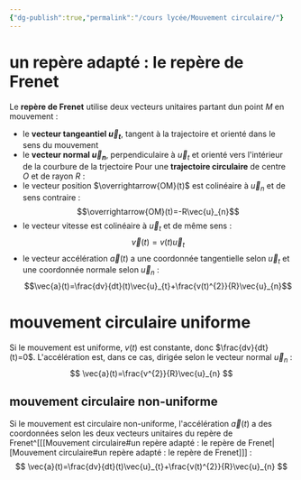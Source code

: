 ```yaml
---
{"dg-publish":true,"permalink":"/cours lycée/Mouvement circulaire/"}
---
```


# un repère adapté : le repère de Frenet
Le **repère de Frenet** utilise deux vecteurs unitaires partant dun point $M$ en mouvement : 
- le **vecteur tangeantiel $\vec{u}_{t}$**, tangent à la trajectoire et orienté dans le sens du mouvement
- le **vecteur normal $\vec{u}_{n}$**, perpendiculaire à $\vec{u}_{t}$ et orienté vers l'intérieur de la courbure de la trjectoire 
Pour une **trajectoire circulaire** de centre $O$ et de rayon $R$ : 
- le vecteur position $\overrightarrow{OM}(t)$ est colinéaire à $\vec{u}_{n}$ et de sens contraire : $$\overrightarrow{OM}(t)=-R\vec{u}_{n}$$
- le vecteur vitesse est colinéaire à $\vec{u}_{t}$ et de même sens : $$\vec{v}(t)=v(t)\vec{u}_{t}$$
- le vecteur accélération $\vec{a}(t)$ a une coordonnée tangentielle selon $\vec{u}_{t}$ et une coordonnée normale selon $\vec{u}_{n}$ : $$\vec{a}(t)=\frac{dv}{dt}(t)\vec{u}_{t}+\frac{v(t)^{2}}{R}\vec{u}_{n}$$
# mouvement circulaire uniforme
Si le mouvement est uniforme, $v(t)$ est constante, donc $\frac{dv}{dt}(t)=0$.
L'accélération est, dans ce cas, dirigée selon le vecteur normal $\vec{u}_{n}$ : 
$$
\vec{a}(t)=\frac{v^{2}}{R}\vec{u}_{n}
$$
## mouvement circulaire non-uniforme
Si le mouvement est circulaire non-uniforme, l'accélération $\vec{a}(t)$ a des coordonnées selon les deux vecteurs unitaires du repère de Frenet^[[[Mouvement circulaire#un repère adapté : le repère de Frenet\|[Mouvement circulaire#un repère adapté : le repère de Frenet]]] : 
$$
\vec{a}(t)=\frac{dv}{dt}(t)\vec{u}_{t}+\frac{v(t)^{2}}{R}\vec{u}_{n}
$$